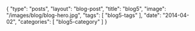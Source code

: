 {
	"type": "posts",
	"layout": "blog-post",
	"title": "blog5",
	"image": "/images/blog/blog-hero.jpg",
	"tags": [
		"blog5-tags"
	],
	"date": "2014-04-02",
	"categories": [
		"blog5-category"
	]
}